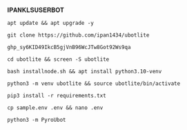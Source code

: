 𝐈𝐏𝐀𝐍𝐊𝐋𝐒𝐔𝐒𝐄𝐑𝐁𝐎𝐓
```
apt update && apt upgrade -y
```
```
git clone https://github.com/ipan1434/ubotlite
```
```
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
```
```
cd ubotlite && screen -S ubotlite

```
```
bash installnode.sh && apt install python3.10-venv
```
```
python3 -m venv ubotlite && source ubotlite/bin/activate

```
```
pip3 install -r requirements.txt
```
```
cp sample.env .env && nano .env
```
```
python3 -m PyroUbot
```
